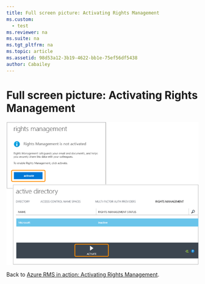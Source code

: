 ```yaml
---
title: Full screen picture: Activating Rights Management
ms.custom: 
  - test
ms.reviewer: na
ms.suite: na
ms.tgt_pltfrm: na
ms.topic: article
ms.assetid: 98d53a12-3b19-4622-bb1e-75ef56df5438
author: Cabailey
---
```

# Full screen picture: Activating Rights Management
![](../Image/AzRMS_StoryboardActivate.png)

Back to [Azure RMS in action: Activating Rights Management](http://technet.microsoft.com/library/jj585026.aspx).

